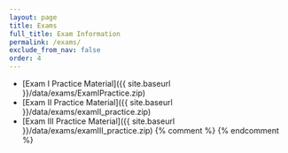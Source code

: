 ```yaml
---
layout: page
title: Exams 
full_title: Exam Information
permalink: /exams/
exclude_from_nav: false
order: 4
---
```


* [Exam I Practice Material]({{ site.baseurl }}/data/exams/ExamIPractice.zip)
* [Exam II Practice Material]({{ site.baseurl }}/data/exams/examII_practice.zip)
* [Exam III Practice Material]({{ site.baseurl }}/data/exams/examIII_practice.zip)
{% comment %}
{% endcomment %}


